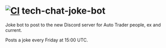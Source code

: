 # [![CI](https://github.com/chris-gillatt/tech-chat-joke-bot/actions/workflows/main.yml/badge.svg)](https://github.com/chris-gillatt/tech-chat-joke-bot/actions/workflows/main.yml) tech-chat-joke-bot

Joke bot to post to the new Discord server for Auto Trader people, ex and current. 

Posts a joke every Friday at 15:00 UTC. 
